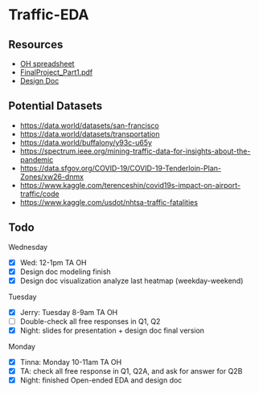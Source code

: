 # Traffic-EDA
## Resources
* [OH spreadsheet](https://docs.google.com/spreadsheets/d/1GNjqyQf9h92BSQNSVN8THfz4-NlP8rZxjYrtxuu_Xqk/edit#gid=0)
* [FinalProject_Part1.pdf](https://github.com/JerryPan2718/Traffic-EDA/files/7556643/FinalProject_Part1.pdf)
* [Design Doc](https://docs.google.com/document/d/1P9ORiJ3FKfwQYMKVasinjspX4qiJ11-HqxWSwdcT7Gg/edit)

## Potential Datasets
* https://data.world/datasets/san-francisco
* https://data.world/datasets/transportation
* https://data.world/buffalony/y93c-u65y
* https://spectrum.ieee.org/mining-traffic-data-for-insights-about-the-pandemic
* https://data.sfgov.org/COVID-19/COVID-19-Tenderloin-Plan-Zones/xw26-dnmx
* https://www.kaggle.com/terenceshin/covid19s-impact-on-airport-traffic/code
* https://www.kaggle.com/usdot/nhtsa-traffic-fatalities

## Todo
Wednesday
- [x] Wed: 12-1pm TA OH
- [x] Design doc modeling finish
- [x] Design doc visualization analyze last heatmap (weekday-weekend)

Tuesday
- [x] Jerry: Tuesday 8-9am TA OH
- [ ] Double-check all free responses in Q1, Q2
- [x] Night: slides for presentation + design doc final version

Monday
- [x] Tinna: Monday 10-11am TA OH
- [x] TA: check all free response in Q1,  Q2A, and ask for answer for Q2B
- [x] Night: finished Open-ended EDA and design doc
